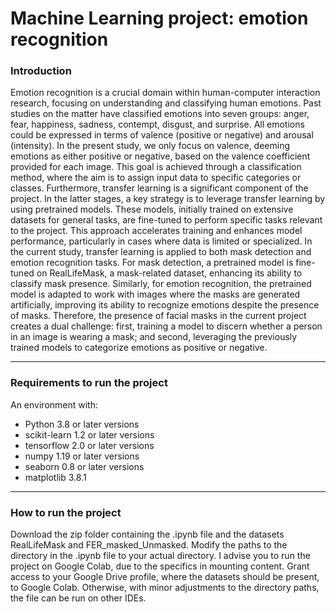 # Machine Learning project: emotion recognition

### Introduction ###

Emotion recognition is a crucial domain within human-computer interaction research, focusing on understanding and classifying human emotions. Past studies on the matter have classified emotions into seven groups: anger, fear, happiness, sadness, contempt, disgust, and surprise. All emotions could be expressed in terms of valence (positive or negative) and arousal (intensity). In the present study, we only focus on valence, deeming emotions as either positive or negative, based on the valence coefficient provided for each image. This goal is achieved through a classification method, where the aim is to assign input data to specific categories or classes. 
Furthermore, transfer learning is a significant component of the project. In the latter stages, a key strategy is to leverage transfer learning by using pretrained models. These models, initially trained on extensive datasets for general tasks, are fine-tuned to perform specific tasks relevant to the project. This approach accelerates training and enhances model performance, particularly in cases where data is limited or specialized.
In the current study, transfer learning is applied to both mask detection and emotion recognition tasks. For mask detection, a pretrained model is fine-tuned on RealLifeMask, a mask-related dataset, enhancing its ability to classify mask presence. Similarly, for emotion recognition, the pretrained model is adapted to work with images where the masks are generated artificially, improving its ability to recognize emotions despite the presence of masks.
Therefore, the presence of facial masks in the current project creates a dual challenge: first, training a model to discern whether a person in an image is wearing a mask; and second, leveraging the previously trained models to categorize emotions as positive or negative.

---

### Requirements to run the project ###

An environment with:
- Python 3.8 or later versions
- scikit-learn 1.2 or later versions
- tensorflow 2.0 or later versions
- numpy 1.19 or later versions
- seaborn 0.8 or later versions
- matplotlib 3.8.1

---

### How to run the project ###

Download the zip folder containing the .ipynb file and the datasets RealLifeMask and FER_masked_Unmasked. Modify the paths to the directory in the .ipynb file to your actual directory. I advise you to run the project on Google Colab, due to the specifics in mounting content. Grant access to your Google Drive profile, where the datasets should be present, to Google Colab.
Otherwise, with minor adjustments to the directory paths, the file can be run on other IDEs.
  

